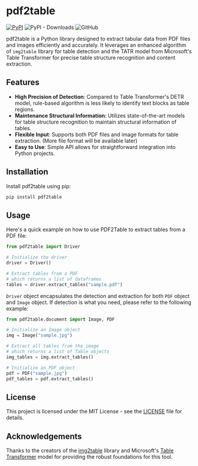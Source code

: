 # pdf2table
[![PyPI](https://img.shields.io/pypi/v/pdf2table.svg)](https://pypi.org/project/pdf2table/)
![PyPI - Downloads](https://img.shields.io/pypi/dm/pdf2table)
![GitHub](https://img.shields.io/github/license/li-rongzhi/pdf2table.svg)

pdf2table is a Python library designed to extract tabular data from PDF files and images efficiently and accurately. It leverages an enhanced algorithm of `img2table` library for table detection and the TATR model from Microsoft's Table Transformer for precise table structure recognition and content extraction.

## Features
- **High Precision of Detection**: Compared to Table Transformer's DETR model, rule-based algorithm is less likely to identify text blocks as table regions.
- **Maintenance Structural Information**: Utilizes state-of-the-art models for table structure recognition to maintain structural information of tables.
- **Flexible Input**: Supports both PDF files and image formats for table extraction. (More file format will be available later)
- **Easy to Use**: Simple API allows for straightforward integration into Python projects.

## Installation

Install pdf2table using pip:

```bash
pip install pdf2table
```

## Usage
Here's a quick example on how to use PDF2Table to extract tables from a PDF file:
```python
from pdf2table import Driver

# Initialize the driver
driver = Driver()

# Extract tables from a PDF
# which returns a list of dataframes
tables = driver.extract_tables("sample.pdf")

```
`Driver` object encapsulates the detection and extraction for both `PDF` object and `Image` object. If detection is what you need, please refer to the following example:
```python
from pdf2table.document import Image, PDF

# Initialize an Image object
img = Image("sample.jpg")

# Extract all tables from the image
# which returns a list of Table objects
img_tables = img.extract_tables()

# Initialize an PDF object
pdf = PDF("sample.jpg")
pdf_tables = pdf.extract_tables()
```

## License
This project is licensed under the MIT License - see the [LICENSE](LICENSE) file for details.

## Acknowledgements
Thanks to the creators of the [img2table](https://github.com/xavctn/img2table) library and Microsoft's [Table Transformer](https://github.com/microsoft/table-transformer) model for providing the robust foundations for this tool.
